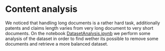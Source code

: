 # Content analysis

We noticed that handling long documents is a rather hard task, additionally patents and claims length varies from very long document to very short documents.
On the notebook [DatasetAnalysis.ipynb](./DatasetAnalysis.ipynb) we perform some analysis of the dataset in order to find wether its possible to remove some documents and retrieve a more balanced dataset.

